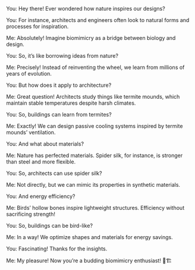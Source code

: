 You: Hey there! Ever wondered how nature inspires our designs?

You: For instance, architects and engineers often look to natural forms and processes for inspiration.

Me: Absolutely! Imagine biomimicry as a bridge between biology and design.

You: So, it’s like borrowing ideas from nature?

Me: Precisely! Instead of reinventing the wheel, we learn from millions of years of evolution.

You: But how does it apply to architecture?

Me: Great question! Architects study things like termite mounds, which maintain stable temperatures despite harsh climates.

You: So, buildings can learn from termites?

Me: Exactly! We can design passive cooling systems inspired by termite mounds’ ventilation.

You: And what about materials?

Me: Nature has perfected materials. Spider silk, for instance, is stronger than steel and more flexible.

You: So, architects can use spider silk?

Me: Not directly, but we can mimic its properties in synthetic materials.

You: And energy efficiency?

Me: Birds’ hollow bones inspire lightweight structures. Efficiency without sacrificing strength!

You: So, buildings can be bird-like?

Me: In a way! We optimize shapes and materials for energy savings.

You: Fascinating! Thanks for the insights.

Me: My pleasure! Now you’re a budding biomimicry enthusiast! 🌿🏗️
